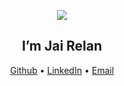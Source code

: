 <p align="center">
	<img src="https://github.com/abhisheknaiidu/abhisheknaiidu/blob/master/code.gif?raw=true" width=“600" height=“300"/>
</p>

<h2 align="center">I’m Jai Relan</h2>
<p align="center">
  <a href="https://github.com/JaiRelan">Github</a> •
  <a href="https://www.linkedin.com/in/jairelan/">LinkedIn</a> •
  <a href=“mailto:jairelan.2005@gmail.com”>Email</a>
</p>